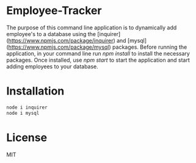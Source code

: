 # Employee-Tracker

The purpose of this command line application is to dynamically add employee's to a database using the [inquirer] (https://www.npmjs.com/package/inquirer) and [mysql] (https://www.npmjs.com/package/mysql) packages. Before running the application, in your command line run _npm install_ to install the necessary packages. Once installed, use _npm start_ to start the application and start adding employees to your database.

# Installation

```bash
node i inquirer
node i mysql
```

# License

MIT
